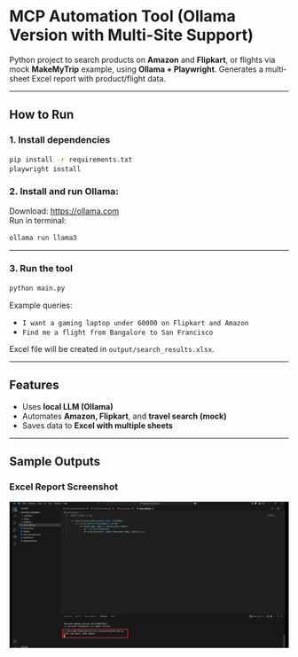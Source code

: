 # MCP Automation Tool (Ollama Version with Multi-Site Support)

Python project to search products on **Amazon** and **Flipkart**, or flights via mock **MakeMyTrip** example, using **Ollama + Playwright**. Generates a multi-sheet Excel report with product/flight data.

---

## How to Run

### 1. Install dependencies

```bash
pip install -r requirements.txt
playwright install
```

### 2. Install and run Ollama:

Download: https://ollama.com  
Run in terminal:

```bash
ollama run llama3
```

---

### 3. Run the tool

```bash
python main.py
```

Example queries:
- `I want a gaming laptop under 60000 on Flipkart and Amazon`
- `Find me a flight from Bangalore to San Francisco`

Excel file will be created in `output/search_results.xlsx`.

---

## Features

- Uses **local LLM (Ollama)**
- Automates **Amazon, Flipkart**, and **travel search (mock)**
- Saves data to **Excel with multiple sheets**

----

## Sample Outputs

### Excel Report Screenshot

![Amazon Results](https://github.com/AnkitKumarGautam2003/Artizence_Assessment/blob/main/Screenshot%20(120).png?raw=true)
